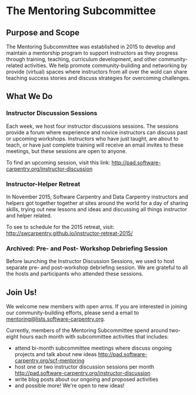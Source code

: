 # The Mentoring Subcommittee

## Purpose and Scope
The Mentoring Subcommittee was established in 2015 to develop and maintain a mentorship program to support instructors as they progress through training, teaching, curriculum development, and other community-related activities. We help promote community-building and networking by provide (virtual) spaces where instructors from all over the wold can share teaching success stories and discuss strategies for overcoming challenges. 

## What We Do 

### Instructor Discussion Sessions
Each week, we host four instructor discussions sessions. The sessions provide a forum where experience and novice instructors can discuss past or upcoming workshops. Instructors who have just taught, are about to teach, or have just complete training will  receive an email invites to these meetings, but these sessions are open to anyone. 

To find an upcoming session, visit this link: http://pad.software-carpentry.org/instructor-discussion

### Instructor-Helper Retreat
In November 2015, Software Carpentry and Data Carpentry instructors and helpers got together together at sites around the world for a day of sharing skills, trying out new lessons and ideas and discussing all things instructor and helper related. 

To see to schedule for the 2015 retreat, visit: http://swcarpentry.github.io/instructor-retreat-2015/

### Archived: Pre- and Post- Workshop Debriefing Session
Before launching the Instructor Discussion Sessions, we used to host separate pre- and post-workshop debriefing session. We are grateful to all the hosts and participants who attended these sessions. 

## Join Us! 
We welcome new members with open arms. If you are interested in joining our community-building efforts, please send a email to mentoring@lists.software-carpentry.org. 

Currently, members of the Mentoring Subcommittee spend around two-eight hours each month with subcommittee activities that includes:
- attend bi-month subcommittee meetings where discuss ongoing projects and talk about new ideas http://pad.software-carpentry.org/scf-mentoring
- host one or two instructor discussion sessions per month http://pad.software-carpentry.org/instructor-discussion 
- write blog posts about our ongoing and proposed activities
- and possible more! We're open to new ideas!
